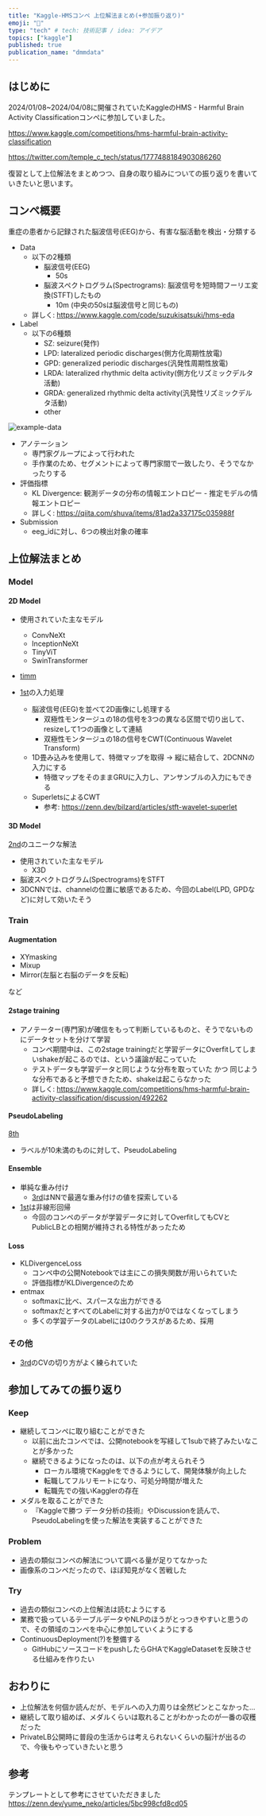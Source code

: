 ```yaml
---
title: "Kaggle-HMSコンペ 上位解法まとめ(+参加振り返り)"
emoji: "🦆"
type: "tech" # tech: 技術記事 / idea: アイデア
topics: ["kaggle"]
published: true
publication_name: "dmmdata"
---
```


## はじめに

2024/01/08~2024/04/08に開催されていたKaggleのHMS - Harmful Brain Activity Classificationコンペに参加していました。

https://www.kaggle.com/competitions/hms-harmful-brain-activity-classification

https://twitter.com/temple_c_tech/status/1777488184903086260

復習として上位解法をまとめつつ、自身の取り組みについての振り返りを書いていきたいと思います。

## コンペ概要

重症の患者から記録された脳波信号(EEG)から、有害な脳活動を検出・分類する

- Data
    - 以下の2種類
        - 脳波信号(EEG)
            - 50s
        - 脳波スペクトログラム(Spectrograms): 脳波信号を短時間フーリエ変換(STFT)したもの
            - 10m (中央の50sは脳波信号と同じもの)
    - 詳しく: https://www.kaggle.com/code/suzukisatsuki/hms-eda
- Label
    - 以下の6種類
        - SZ: seizure(発作)
        - LPD: lateralized periodic discharges(側方化周期性放電)
        - GPD: generalized periodic discharges(汎発性周期性放電)
        - LRDA: lateralized rhythmic delta activity(側方化リズミックデルタ活動)
        - GRDA: generalized rhythmic delta activity(汎発性リズミックデルタ活動)
        - other

![example-data](/images/kaggle-hms-hbac/example-data.png)

- アノテーション
    - 専門家グループによって行われた
    - 手作業のため、セグメントによって専門家間で一致したり、そうでなかったりする
- 評価指標
    - KL Divergence: 観測データの分布の情報エントロピー - 推定モデルの情報エントロピー
    - 詳しく: https://qiita.com/shuva/items/81ad2a337175c035988f
- Submission
    - eeg_idに対し、6つの検出対象の確率


## 上位解法まとめ

### Model
#### 2D Model

- 使用されていた主なモデル
    - ConvNeXt
    - InceptionNeXt
    - TinyViT
    - SwinTransformer
- [timm](https://github.com/huggingface/pytorch-image-models)

- [1st](https://www.kaggle.com/competitions/hms-harmful-brain-activity-classification/discussion/492560)の入力処理
    - 脳波信号(EEG)を並べて2D画像にし処理する
        - 双極性モンタージュの18の信号を3つの異なる区間で切り出して、resizeして1つの画像として連結
        - 双極性モンタージュの18の信号をCWT(Continuous Wavelet Transform)
    - 1D畳み込みを使用して、特徴マップを取得 -> 縦に結合して、2DCNNの入力にする
        - 特徴マップをそのままGRUに入力し、アンサンブルの入力にもできる
    - SuperletsによるCWT
        - 参考: https://zenn.dev/bilzard/articles/stft-wavelet-superlet

#### 3D Model

[2nd](https://www.kaggle.com/competitions/hms-harmful-brain-activity-classification/discussion/492254)のユニークな解法

- 使用されていた主なモデル
    - X3D
- 脳波スペクトログラム(Spectrograms)をSTFT
- 3DCNNでは、channelの位置に敏感であるため、今回のLabel(LPD, GPDなど)に対して効いたそう

### Train

#### Augmentation

- XYmasking
- Mixup
- Mirror(左脳と右脳のデータを反転)

など

#### 2stage training

- アノテーター(専門家)が確信をもって判断しているものと、そうでないものにデータセットを分けて学習
    - コンペ期間中は、この2stage trainingだと学習データにOverfitしてしまいshakeが起こるのでは、という議論が起こっていた
    - テストデータも学習データと同じような分布を取っていた かつ 同じような分布であると予想できたため、shakeは起こらなかった
    - 詳しく: https://www.kaggle.com/competitions/hms-harmful-brain-activity-classification/discussion/492262
#### PseudoLabeling

[8th](https://www.kaggle.com/competitions/hms-harmful-brain-activity-classification/discussion/492482)

- ラベルが10未満のものに対して、PseudoLabeling

#### Ensemble

- 単純な重み付け
    - [3rd](https://www.kaggle.com/competitions/hms-harmful-brain-activity-classification/discussion/492471)はNNで最適な重み付けの値を探索している
- [1st](https://www.kaggle.com/competitions/hms-harmful-brain-activity-classification/discussion/492560)は非線形回帰
    - 今回のコンペのデータが学習データに対してOverfitしてもCVとPublicLBとの相関が維持される特性があったため

#### Loss

- KLDivergenceLoss
    - コンペ中の公開Notebookでは主にこの損失関数が用いられていた
    - 評価指標がKLDivergenceのため
- entmax
    - softmaxに比べ、スパースな出力ができる
    - softmaxだとすべてのLabelに対する出力が0ではなくなってしまう
    - 多くの学習データのLabelには0のクラスがあるため、採用

### その他

- [3rd](https://www.kaggle.com/competitions/hms-harmful-brain-activity-classification/discussion/492471)のCVの切り方がよく練られていた

## 参加してみての振り返り

### Keep

- 継続してコンペに取り組むことができた
    - 以前に出たコンペでは、公開notebookを写経して1subで終了みたいなことが多かった
    - 継続できるようになったのは、以下の点が考えられそう
        - ローカル環境でKaggleをできるようにして、開発体験が向上した
        - 転職してフルリモートになり、可処分時間が増えた
        - 転職先での強いKagglerの存在
- メダルを取ることができた
    - 『Kaggleで勝つ データ分析の技術』やDiscussionを読んで、PseudoLabelingを使った解法を実装することができた

### Problem

- 過去の類似コンペの解法について調べる量が足りてなかった
- 画像系のコンペだったので、ほぼ知見がなく苦戦した

### Try

- 過去の類似コンペの上位解法は読むようにする
- 業務で扱っているテーブルデータやNLPのほうがとっつきやすいと思うので、その領域のコンペを中心に参加していくようにする
- ContinuousDeployment(?)を整備する
    - GitHubにソースコードをpushしたらGHAでKaggleDatasetを反映させる仕組みを作りたい

## おわりに

- 上位解法を何個か読んだが、モデルへの入力周りは全然ピンとこなかった...
- 継続して取り組めば、メダルくらいは取れることがわかったのが一番の収穫だった
- PrivateLB公開時に普段の生活からは考えられないくらいの脳汁が出るので、今後もやっていきたいと思う

## 参考

テンプレートとして参考にさせていただきました
https://zenn.dev/yume_neko/articles/5bc998cfd8cd05
